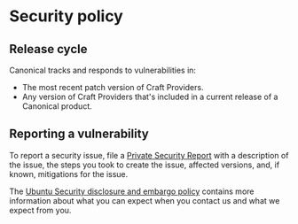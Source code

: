 # Security policy

## Release cycle

<!--
The information under this header may not be strictly accurate for all apps and libraries.
Review the wording carefully and only copy it if the support offered makes sense. If it
seems wrong, speak with Canonical Security Engineering about refining a version for
your application.
-->

Canonical tracks and responds to vulnerabilities in:

- The most recent patch version of Craft Providers.
- Any version of Craft Providers that's included in a current release of a Canonical
  product.

## Reporting a vulnerability

<!---
Replace the first link in this section with your repository's advisories board. See
GitHub's documentation for enabling the security advisory tab on a repository:
https://docs.github.com/en/code-security/security-advisories/working-with-repository-security-advisories/configuring-private-vulnerability-reporting-for-a-repository
-->

To report a security issue, file a [Private Security Report] with a description of the
issue, the steps you took to create the issue, affected versions, and, if known,
mitigations for the issue.

The [Ubuntu Security disclosure and embargo policy] contains more information about
what you can expect when you contact us and what we expect from you.

[Private Security Report]: https://github.com/canonical/craft-providers/security/advisories/new
[Ubuntu Security disclosure and embargo policy]: https://ubuntu.com/security/disclosure-policy

